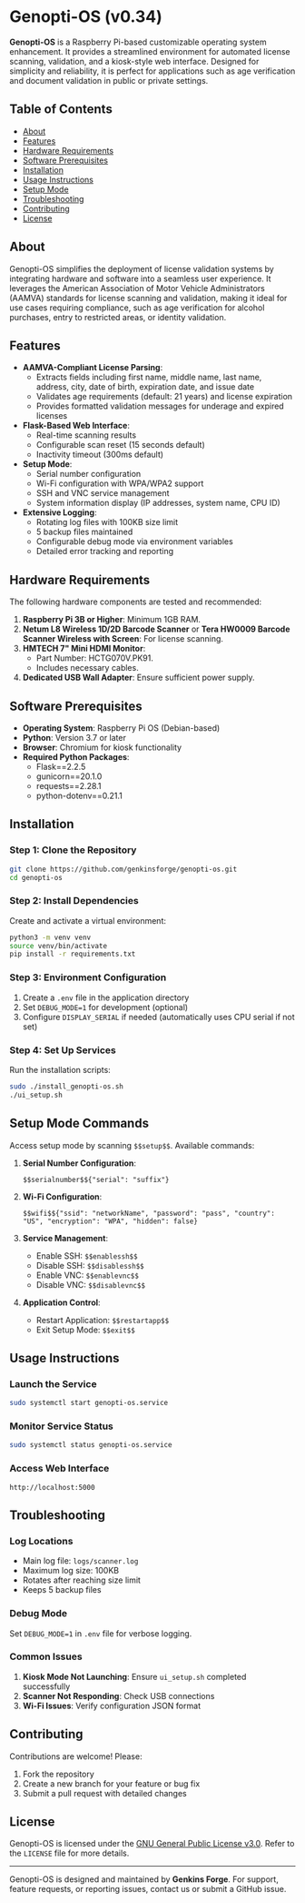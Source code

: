 # Genopti-OS (v0.34)

**Genopti-OS** is a Raspberry Pi-based customizable operating system enhancement. It provides a streamlined environment for automated license scanning, validation, and a kiosk-style web interface. Designed for simplicity and reliability, it is perfect for applications such as age verification and document validation in public or private settings.

## Table of Contents

- [About](#about)
- [Features](#features)
- [Hardware Requirements](#hardware-requirements)
- [Software Prerequisites](#software-prerequisites)
- [Installation](#installation)
- [Usage Instructions](#usage-instructions)
- [Setup Mode](#setup-mode)
- [Troubleshooting](#troubleshooting)
- [Contributing](#contributing)
- [License](#license)

## About

Genopti-OS simplifies the deployment of license validation systems by integrating hardware and software into a seamless user experience. It leverages the American Association of Motor Vehicle Administrators (AAMVA) standards for license scanning and validation, making it ideal for use cases requiring compliance, such as age verification for alcohol purchases, entry to restricted areas, or identity validation.

## Features

- **AAMVA-Compliant License Parsing**: 
  - Extracts fields including first name, middle name, last name, address, city, date of birth, expiration date, and issue date
  - Validates age requirements (default: 21 years) and license expiration
  - Provides formatted validation messages for underage and expired licenses
- **Flask-Based Web Interface**: 
  - Real-time scanning results
  - Configurable scan reset (15 seconds default)
  - Inactivity timeout (300ms default)
- **Setup Mode**: 
  - Serial number configuration
  - Wi-Fi configuration with WPA/WPA2 support
  - SSH and VNC service management
  - System information display (IP addresses, system name, CPU ID)
- **Extensive Logging**:
  - Rotating log files with 100KB size limit
  - 5 backup files maintained
  - Configurable debug mode via environment variables
  - Detailed error tracking and reporting

## Hardware Requirements

The following hardware components are tested and recommended:

1. **Raspberry Pi 3B or Higher**: Minimum 1GB RAM.
2. **Netum L8 Wireless 1D/2D Barcode Scanner** or **Tera HW0009 Barcode Scanner Wireless with Screen**: For license scanning.
3. **HMTECH 7" Mini HDMI Monitor**:
   - Part Number: HCTG070V.PK91.
   - Includes necessary cables.
4. **Dedicated USB Wall Adapter**: Ensure sufficient power supply.

## Software Prerequisites

- **Operating System**: Raspberry Pi OS (Debian-based)
- **Python**: Version 3.7 or later
- **Browser**: Chromium for kiosk functionality
- **Required Python Packages**:
  - Flask==2.2.5
  - gunicorn==20.1.0
  - requests==2.28.1
  - python-dotenv==0.21.1

## Installation

### Step 1: Clone the Repository
```bash
git clone https://github.com/genkinsforge/genopti-os.git
cd genopti-os
```

### Step 2: Install Dependencies
Create and activate a virtual environment:
```bash
python3 -m venv venv
source venv/bin/activate
pip install -r requirements.txt
```

### Step 3: Environment Configuration
1. Create a `.env` file in the application directory
2. Set `DEBUG_MODE=1` for development (optional)
3. Configure `DISPLAY_SERIAL` if needed (automatically uses CPU serial if not set)

### Step 4: Set Up Services
Run the installation scripts:
```bash
sudo ./install_genopti-os.sh
./ui_setup.sh
```

## Setup Mode Commands

Access setup mode by scanning `$$setup$$`. Available commands:

1. **Serial Number Configuration**:
   ```
   $$serialnumber$${"serial": "suffix"}
   ```

2. **Wi-Fi Configuration**:
   ```
   $$wifi$${"ssid": "networkName", "password": "pass", "country": "US", "encryption": "WPA", "hidden": false}
   ```

3. **Service Management**:
   - Enable SSH: `$$enablessh$$`
   - Disable SSH: `$$disablessh$$`
   - Enable VNC: `$$enablevnc$$`
   - Disable VNC: `$$disablevnc$$`

4. **Application Control**:
   - Restart Application: `$$restartapp$$`
   - Exit Setup Mode: `$$exit$$`

## Usage Instructions

### Launch the Service
```bash
sudo systemctl start genopti-os.service
```

### Monitor Service Status
```bash
sudo systemctl status genopti-os.service
```

### Access Web Interface
```
http://localhost:5000
```

## Troubleshooting

### Log Locations
- Main log file: `logs/scanner.log`
- Maximum log size: 100KB
- Rotates after reaching size limit
- Keeps 5 backup files

### Debug Mode
Set `DEBUG_MODE=1` in `.env` file for verbose logging.

### Common Issues
1. **Kiosk Mode Not Launching**: Ensure `ui_setup.sh` completed successfully
2. **Scanner Not Responding**: Check USB connections
3. **Wi-Fi Issues**: Verify configuration JSON format

## Contributing

Contributions are welcome! Please:
1. Fork the repository
2. Create a new branch for your feature or bug fix
3. Submit a pull request with detailed changes

## License

Genopti-OS is licensed under the [GNU General Public License v3.0](LICENSE). Refer to the `LICENSE` file for more details.

---

Genopti-OS is designed and maintained by **Genkins Forge**. For support, feature requests, or reporting issues, contact us or submit a GitHub issue.
